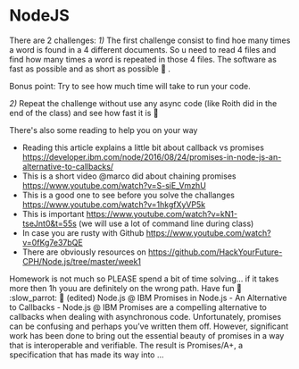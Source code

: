 # NodeJS
There are 2 challenges:
*1)* The first challenge consist to find hoe many times a word is found in a 4 different documents. So u need to read 4 files and find how many times a word is repeated in those 4 files. The software as fast as possible and as short as possible :slightly_smiling_face: .

Bonus point: Try to see how much time will take to run your code.

*2)* Repeat the challenge without use any async code (like Roith did in the end of the class) and see how fast it is :slightly_smiling_face:

There's also some reading to help you on your way
* Reading this article explains a little bit about callback vs promises https://developer.ibm.com/node/2016/08/24/promises-in-node-js-an-alternative-to-callbacks/
* This is a short video @marco did about chaining promises https://www.youtube.com/watch?v=S-siE_VmzhU
* This is a good one to see before you solve the challanges https://www.youtube.com/watch?v=1hkgfXyVP5k
* This is important https://www.youtube.com/watch?v=kN1-tseJnt0&t=55s (we will use a lot of command line during class)
* In case you are rusty with Github https://www.youtube.com/watch?v=0fKg7e37bQE
* There are obviously resources on https://github.com/HackYourFuture-CPH/Node.js/tree/master/week1

Homework is not much so PLEASE spend a bit of time solving…  if it takes more then 1h youu are definitely on the wrong path. Have fun :slightly_smiling_face: :slow_parrot: :rocket: (edited)
Node.js @ IBM
Promises in Node.js - An Alternative to Callbacks - Node.js @ IBM
Promises are a compelling alternative to callbacks when dealing with asynchronous code. Unfortunately, promises can be confusing and perhaps you’ve written them off. However, significant work has been done to bring out the essential beauty of promises in a way that is interoperable and verifiable. The result is Promises/A+, a specification that has made its way into …
